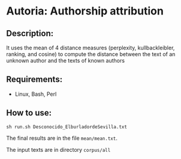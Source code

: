 # Autoria: Authorship attribution

## Description:
It uses the mean of 4 distance measures (perplexity, kullbackleibler, ranking, and cosine) to compute the distance between the text of an unknown author and the texts of known authors

## Requirements:
* Linux, Bash, Perl

## How to use:

```
sh run.sh Desconocido_ElburladordeSevilla.txt
```

The final results are in the file `mean/mean.txt`.

The input texts are in directory `corpus/all`
